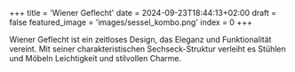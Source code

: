 +++
title = 'Wiener Geflecht'
date = 2024-09-23T18:44:13+02:00
draft = false
featured_image = 'images/sessel_kombo.png'
index = 0
+++

Wiener Geflecht ist ein zeitloses Design, das Eleganz und Funktionalität vereint. Mit seiner charakteristischen Sechseck-Struktur verleiht es Stühlen und Möbeln Leichtigkeit und stilvollen Charme.